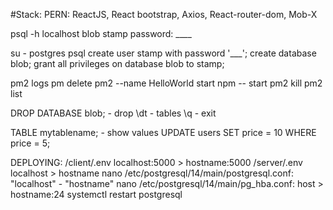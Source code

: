#Stack: PERN: ReactJS, React bootstrap, Axios, React-router-dom, Mob-X

psql -h localhost blob stamp 
password: ____

su - postgres
psql
create user stamp with password '___';
create database blob;
grant all privileges on database blob to stamp;

pm2 logs
pm delete <index>
pm2 --name HelloWorld start npm -- start
pm2 kill
pm2 list

DROP DATABASE blob; - drop
\dt - tables 
\q - exit

TABLE mytablename; - show values
UPDATE users SET price = 10 WHERE price = 5;

DEPLOYING:
/client/.env localhost:5000 > hostname:5000 
/server/.env localhost > hostname
nano /etc/postgresql/14/main/postgresql.conf: "localhost" - "hostname"
nano /etc/postgresql/14/main/pg_hba.conf: host > hostname:24
systemctl restart postgresql

